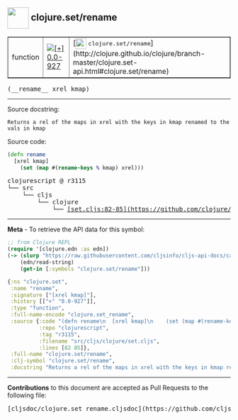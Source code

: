 ## <img width="48px" valign="middle" src="http://i.imgur.com/Hi20huC.png"> clojure.set/rename

 <table border="1">
<tr>

<td>function</td>
<td><a href="https://github.com/cljsinfo/cljs-api-docs/tree/0.0-927"><img valign="middle" alt="[+] 0.0-927" src="https://img.shields.io/badge/+-0.0--927-lightgrey.svg"></a> </td>
<td>
[<img height="24px" valign="middle" src="http://i.imgur.com/1GjPKvB.png"> <samp>clojure.set/rename</samp>](http://clojure.github.io/clojure/branch-master/clojure.set-api.html#clojure.set/rename)
</td>
</tr>
</table>

 <samp>
(__rename__ xrel kmap)<br>
</samp>

---




Source docstring:

```
Returns a rel of the maps in xrel with the keys in kmap renamed to the vals in kmap
```

Source code:

```clj
(defn rename
  [xrel kmap]
    (set (map #(rename-keys % kmap) xrel)))
```

 <pre>
clojurescript @ r3115
└── src
    └── cljs
        └── clojure
            └── <ins>[set.cljs:82-85](https://github.com/clojure/clojurescript/blob/r3115/src/cljs/clojure/set.cljs#L82-L85)</ins>
</pre>


---

__Meta__ - To retrieve the API data for this symbol:

```clj
;; from Clojure REPL
(require '[clojure.edn :as edn])
(-> (slurp "https://raw.githubusercontent.com/cljsinfo/cljs-api-docs/catalog/cljs-api.edn")
    (edn/read-string)
    (get-in [:symbols "clojure.set/rename"]))
```

```clj
{:ns "clojure.set",
 :name "rename",
 :signature ["[xrel kmap]"],
 :history [["+" "0.0-927"]],
 :type "function",
 :full-name-encode "clojure.set_rename",
 :source {:code "(defn rename\n  [xrel kmap]\n    (set (map #(rename-keys % kmap) xrel)))",
          :repo "clojurescript",
          :tag "r3115",
          :filename "src/cljs/clojure/set.cljs",
          :lines [82 85]},
 :full-name "clojure.set/rename",
 :clj-symbol "clojure.set/rename",
 :docstring "Returns a rel of the maps in xrel with the keys in kmap renamed to the vals in kmap"}

```

---

__Contributions__ to this document are accepted as Pull Requests to the following file:

 <pre>
[cljsdoc/clojure.set_rename.cljsdoc](https://github.com/cljsinfo/cljs-api-docs/blob/master/cljsdoc/clojure.set_rename.cljsdoc)
</pre>


